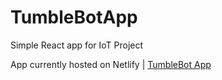 # TumbleBotApp

Simple React app for IoT Project

App currently hosted on Netlify | <a href='www.tumblebot.netlify.com'>TumbleBot App</a>
